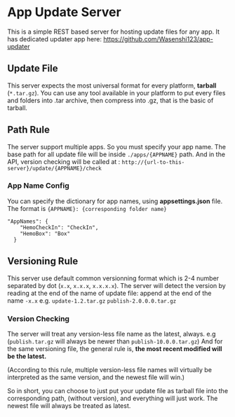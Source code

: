 # App Update Server
This is a simple REST based server for hosting update files for any app. It has dedicated updater app here: https://github.com/Wasenshi123/app-updater

## Update File
This server expects the most universal format for every platform, **tarball** (```*.tar.gz```).
You can use any tool available in your platform to put every files and folders into .tar archive, then compress into .gz, that is the basic of tarball.

## Path Rule
The server support multiple apps. So you must specify your app name. The base path for all update file will be inside ```./apps/{APPNAME}``` path.
And in the API, version checking will be called at : ```http://{url-to-this-server}/update/{APPNAME}/check```

### App Name Config
You can specify the dictionary for app names, using **appsettings.json** file. The format is ```{APPNAME}: {corresponding folder name}```
```
"AppNames": {
    "HemoCheckIn": "CheckIn",
    "HemoBox": "Box"
  }
 ```

## Versioning Rule
This server use default common versionning format which is 2-4 number separated by dot (```x.x```, ```x.x.x```, ```x.x.x.x```). The server will detect the version by reading at the end of the name of update file: append at the end of the name ```-x.x``` e.g. ```update-1.2.tar.gz``` ```publish-2.0.0.0.tar.gz```

### Version Checking
The server will treat any version-less file name as the latest, always. e.g (```publish.tar.gz``` will always be newer than ```publish-10.0.0.tar.gz```)
And for the same versioning file, the general rule is, **the most recent modified will be the latest.**

(According to this rule, multiple version-less file names will virtually be interpreted as the same version, and the newest file will win.)

So in short, you can choose to just put your update file as tarball file into the corresponding path, (without version), and everything will just work. The newest file will always be treated as latest.
